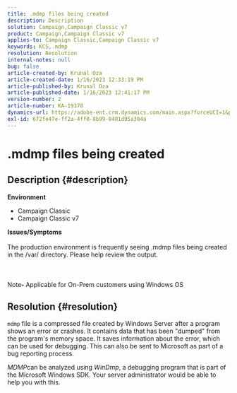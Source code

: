 ```yaml
---
title: .mdmp files being created
description: Description
solution: Campaign,Campaign Classic v7
product: Campaign,Campaign Classic v7
applies-to: Campaign Classic,Campaign Classic v7
keywords: KCS,.mdmp
resolution: Resolution
internal-notes: null
bug: false
article-created-by: Krunal Oza
article-created-date: 1/16/2023 12:33:19 PM
article-published-by: Krunal Oza
article-published-date: 1/16/2023 12:41:17 PM
version-number: 2
article-number: KA-19378
dynamics-url: https://adobe-ent.crm.dynamics.com/main.aspx?forceUCI=1&pagetype=entityrecord&etn=knowledgearticle&id=9d2a40f3-9995-ed11-aad1-6045bd006793
exl-id: 672fe47e-ff2a-4ff0-8b99-8481d95a304a
---
```

# .mdmp files being created

## Description {#description}

<b>Environment</b>
- Campaign Classic
- Campaign Classic v7



<b>Issues/Symptoms</b><br><br>The production environment is frequently seeing .mdmp files being created in the /var/ directory. Please help review the output.<br><br> <br><br>Note<b>- </b>Applicable for On-Prem customers using Windows OS <br>

## Resolution {#resolution}


`mdmp` file is a compressed file created by Windows Server after a program shows an error or crashes. It contains data that has been "dumped" from the program's memory space.
It saves information about the error, which can be used for debugging. This can also be sent to Microsoft as part of a bug reporting process.



*MDMP*can be analyzed using *WinDmp*, a debugging program that is part of the Microsoft Windows SDK. Your server administrator would be able to help you with this.

